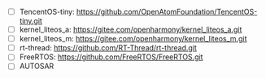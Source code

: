 - [ ] TencentOS-tiny: https://github.com/OpenAtomFoundation/TencentOS-tiny.git
- [ ] kernel_liteos_a: https://gitee.com/openharmony/kernel_liteos_a.git
- [ ] kernel_liteos_m: https://gitee.com/openharmony/kernel_liteos_m.git
- [ ] rt-thread: https://github.com/RT-Thread/rt-thread.git
- [ ] FreeRTOS: https://github.com/FreeRTOS/FreeRTOS.git
- [ ] AUTOSAR
